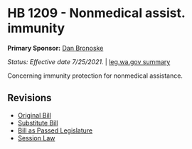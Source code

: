 # HB 1209 - Nonmedical assist. immunity
**Primary Sponsor:** [Dan Bronoske](/person/leg/dan.bronoske.md)

*Status: Effective date 7/25/2021.* | [leg.wa.gov summary](https://app.leg.wa.gov/billsummary?BillNumber=1209&Year=2021)

Concerning immunity protection for nonmedical assistance.

## Revisions
* [Original Bill](1/)
* [Substitute Bill](S/)
* [Bill as Passed Legislature](S.PL/)
* [Session Law](S.SL/)